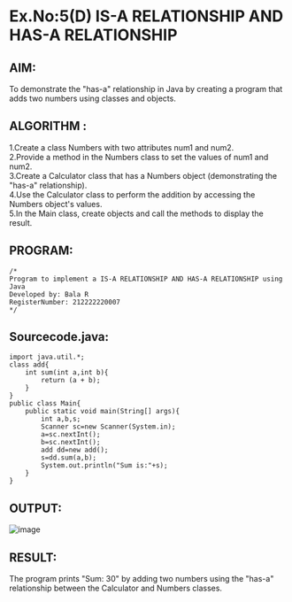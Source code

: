 # Ex.No:5(D) IS-A RELATIONSHIP AND HAS-A RELATIONSHIP
## AIM:
   To demonstrate the "has-a" relationship in Java by creating a program that adds two numbers using classes and objects.
 
## ALGORITHM :
1.Create a class Numbers with two attributes num1 and num2.  
2.Provide a method in the Numbers class to set the values of num1 and num2.  
3.Create a Calculator class that has a Numbers object (demonstrating the "has-a" relationship).  
4.Use the Calculator class to perform the addition by accessing the Numbers object's values.  
5.In the Main class, create objects and call the methods to display the result.  

## PROGRAM:
 ```
/*
Program to implement a IS-A RELATIONSHIP AND HAS-A RELATIONSHIP using Java
Developed by: Bala R
RegisterNumber: 212222220007
*/
```

## Sourcecode.java:
```
import java.util.*;
class add{
    int sum(int a,int b){
        return (a + b);
    }
}
public class Main{
    public static void main(String[] args){
        int a,b,s;
        Scanner sc=new Scanner(System.in);
        a=sc.nextInt();
        b=sc.nextInt();
        add dd=new add();
        s=dd.sum(a,b);
        System.out.println("Sum is:"+s);
    }
}
```

## OUTPUT:

![image](https://github.com/user-attachments/assets/b019c44a-39e6-4c98-adac-6559366cb821)

## RESULT:
The program prints "Sum: 30" by adding two numbers using the "has-a" relationship between the Calculator and Numbers classes.
